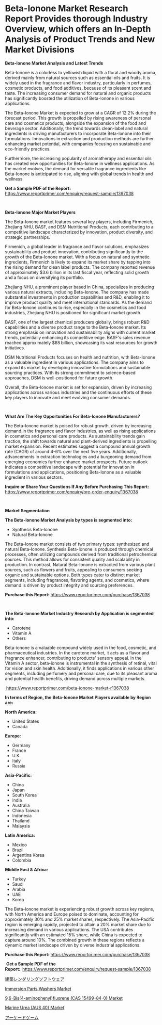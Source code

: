 <p><h1>Beta-Ionone Market Research Report Provides thorough Industry Overview, which offers an In-Depth Analysis of Product Trends and New Market Divisions</h1></p><p><strong>Beta-Ionone Market Analysis and Latest Trends</strong></p>
<p><p>Beta-Ionone is a colorless to yellowish liquid with a floral and woody aroma, derived mainly from natural sources such as essential oils and fruits. It is widely used in the fragrance and flavor industry, particularly in perfumes, cosmetic products, and food additives, because of its pleasant scent and taste. The increasing consumer demand for natural and organic products has significantly boosted the utilization of Beta-Ionone in various applications.</p><p>The Beta-Ionone Market is expected to grow at a CAGR of 12.2% during the forecast period. This growth is propelled by rising awareness of personal care and cosmetics products, alongside the expansion of the food and beverage sector. Additionally, the trend towards clean-label and natural ingredients is driving manufacturers to incorporate Beta-Ionone into their formulations. Innovations in extraction and production methods are further enhancing market potential, with companies focusing on sustainable and eco-friendly practices. </p><p>Furthermore, the increasing popularity of aromatherapy and essential oils has created new opportunities for Beta-Ionone in wellness applications. As the market evolves, the demand for versatile fragrance ingredients like Beta-Ionone is anticipated to rise, aligning with global trends in health and wellness.</p></p>
<p><strong>Get a Sample PDF of the Report:&nbsp;</strong> <a href="https://www.reportprimer.com/enquiry/request-sample/1367038">https://www.reportprimer.com/enquiry/request-sample/1367038</a></p>
<p>&nbsp;</p>
<p><strong>Beta-Ionone Major Market Players</strong></p>
<p><p>The Beta-Ionone market features several key players, including Firmenich, Zhejiang NHU, BASF, and DSM Nutritional Products, each contributing to a competitive landscape characterized by innovation, product diversity, and strategic partnerships.</p><p>Firmenich, a global leader in fragrance and flavor solutions, emphasizes sustainability and product innovation, contributing significantly to the growth of the Beta-Ionone market. With a focus on natural and synthetic ingredients, Firmenich is likely to expand its market share by tapping into the rising demand for clean label products. The company reported revenue of approximately $3.6 billion in its last fiscal year, reflecting solid growth and a focus on diversifying its portfolio.</p><p>Zhejiang NHU, a prominent player based in China, specializes in producing various natural extracts, including Beta-Ionone. The company has made substantial investments in production capabilities and R&D, enabling it to improve product quality and meet international standards. As the demand for Beta-Ionone continues to rise, especially in the cosmetics and food industries, Zhejiang NHU is positioned for significant market growth.</p><p>BASF, one of the largest chemical producers globally, brings robust R&D capabilities and a diverse product range to the Beta-Ionone market. Its strong emphasis on innovation and sustainability aligns with current market trends, potentially enhancing its competitive edge. BASF's sales revenue reached approximately $88 billion, showcasing its vast resources for growth initiatives.</p><p>DSM Nutritional Products focuses on health and nutrition, with Beta-Ionone as a valuable ingredient in various applications. The company aims to expand its market by developing innovative formulations and sustainable sourcing practices. With its strong commitment to science-based approaches, DSM is well-positioned for future growth.</p><p>Overall, the Beta-Ionone market is set for expansion, driven by increasing applications across various industries and the continuous efforts of these key players to innovate and meet evolving consumer demands.</p></p>
<p>&nbsp;</p>
<p><strong>What Are The Key Opportunities For Beta-Ionone Manufacturers?</strong></p>
<p><p>The Beta-Ionone market is poised for robust growth, driven by increasing demand in the fragrance and flavor industries, as well as rising applications in cosmetics and personal care products. As sustainability trends gain traction, the shift towards natural and plant-derived ingredients is propelling market expansion. Recent estimates suggest a compound annual growth rate (CAGR) of around 4-6% over the next five years. Additionally, advancements in extraction technologies and a burgeoning demand from emerging economies further enhance market prospects. Future outlook indicates a competitive landscape with potential for innovation in formulations and applications, positioning Beta-Ionone as a valuable ingredient in various sectors.</p></p>
<p><strong>Inquire or Share Your Questions If Any Before Purchasing This Report:</strong> <a href="https://www.reportprimer.com/enquiry/pre-order-enquiry/1367038">https://www.reportprimer.com/enquiry/pre-order-enquiry/1367038</a></p>
<p>&nbsp;</p>
<p><strong>Market Segmentation</strong></p>
<p><strong>The Beta-Ionone Market Analysis by types is segmented into:</strong></p>
<p><ul><li>Synthesis Beta-Ionone</li><li>Natural Beta-Ionone</li></ul></p>
<p><p>The Beta-Ionone market consists of two primary types: synthesized and natural Beta-Ionone. Synthesis Beta-Ionone is produced through chemical processes, often utilizing compounds derived from traditional petrochemical sources. This method allows for consistent quality and scalability in production. In contrast, Natural Beta-Ionone is extracted from various plant sources, such as flowers and fruits, appealing to consumers seeking organic and sustainable options. Both types cater to distinct market segments, including fragrances, flavoring agents, and cosmetics, where demand is driven by product integrity and sourcing preferences.</p></p>
<p><strong>Purchase this Report:&nbsp;</strong><a href="https://www.reportprimer.com/purchase/1367038">https://www.reportprimer.com/purchase/1367038</a></p>
<p>&nbsp;</p>
<p><strong>The Beta-Ionone Market Industry Research by Application is segmented into:</strong></p>
<p><ul><li>Carotene</li><li>Vitamin A</li><li>Others</li></ul></p>
<p><p>Beta-ionone is a valuable compound widely used in the food, cosmetic, and pharmaceutical industries. In the carotene market, it acts as a flavor and fragrance enhancer, contributing to products' sensory appeal. In the Vitamin A sector, beta-ionone is instrumental in the synthesis of retinal, vital for vision and skin health. Additionally, it finds applications in various other segments, including perfumery and personal care, due to its pleasant aroma and potential health benefits, driving demand across multiple markets.</p></p>
<p><a href="https://www.reportprimer.com/beta-ionone-market-r1367038">&nbsp;https://www.reportprimer.com/beta-ionone-market-r1367038</a></p>
<p><strong>In terms of Region, the Beta-Ionone Market Players available by Region are:</strong></p>
<p>
    <p> <strong> North America: </strong>
        <ul>
            <li>United States</li>
            <li>Canada</li>
        </ul>
        </p> 
    <p> <strong> Europe: </strong>
        <ul>
            <li>Germany</li>
            <li>France</li>
            <li>U.K.</li>
            <li>Italy</li>
            <li>Russia</li>
        </ul>
        </p> 
    <p> <strong> Asia-Pacific: </strong>
        <ul>
            <li>China</li>
            <li>Japan</li>
            <li>South Korea</li>
            <li>India</li>
            <li>Australia</li>
            <li>China Taiwan</li>
            <li>Indonesia</li>
            <li>Thailand</li>
            <li>Malaysia</li>
        </ul>
        </p> 
    <p> <strong> Latin America: </strong>
        <ul>
            <li>Mexico</li>
            <li>Brazil</li>
            <li>Argentina Korea</li>
            <li>Colombia</li>
        </ul>
        </p> 
    <p> <strong> Middle East & Africa: </strong>
        <ul>
            <li>Turkey</li>
            <li>Saudi</li>
            <li>Arabia</li>
            <li>UAE</li>
            <li>Korea</li>
        </ul>
    </p>
    </p>
<p><p>The Beta-Ionone market is experiencing robust growth across key regions, with North America and Europe poised to dominate, accounting for approximately 30% and 25% market shares, respectively. The Asia-Pacific region is emerging rapidly, projected to attain a 20% market share due to increasing demand in various applications. The USA contributes significantly with an estimated 15% share, while China is expected to capture around 10%. The combined growth in these regions reflects a dynamic market landscape driven by diverse industrial applications.</p></p>
<p><strong>Purchase this Report: </strong><a href="https://www.reportprimer.com/purchase/1367038">https://www.reportprimer.com/purchase/1367038</a></p>
<p>&nbsp;<strong>Get a Sample PDF of the Report:&nbsp;&nbsp;</strong><a href="https://www.reportprimer.com/enquiry/request-sample/1367038">https://www.reportprimer.com/enquiry/request-sample/1367038</a></p>
<p><strong></strong></p>
<p><p><a href="https://medium.com/@adfwe254/%E3%82%B0%E3%83%AD%E3%83%BC%E3%83%90%E3%83%AB%E5%BB%BA%E7%AF%89%E3%83%AC%E3%83%B3%E3%83%80%E3%83%AA%E3%83%B3%E3%82%B0%E3%82%BD%E3%83%95%E3%83%88%E3%82%A6%E3%82%A7%E3%82%A2%E5%B8%82%E5%A0%B4%E3%81%AE%E7%8A%B6%E6%B3%81%E3%82%92%E6%8E%A2%E3%82%8B-%E3%83%88%E3%83%AC%E3%83%B3%E3%83%89-%E4%BA%88%E6%B8%AC-%E5%BD%B1%E9%9F%BF%E5%88%86%E6%9E%90-2024%E5%B9%B4-2031%E5%B9%B4-%E3%81%8C133%E3%83%9A%E3%83%BC%E3%82%B8%E3%81%AB%E3%82%8F%E3%81%9F%E3%81%A3%E3%81%A6%E7%B4%B9%E4%BB%8B%E3%81%95%E3%82%8C%E3%81%BE%E3%81%97%E3%81%9F-cd1415af4db3">建築レンダリングソフトウェア</a></p><p><a href="https://www.linkedin.com/pulse/market-forecast-global-immersion-parts-washers-trends-qwlke?trackingId=1wLWAsr4Q5S1b40Sc7vmaw%3D%3D">Immersion Parts Washers Market</a></p><p><a href="https://issuu.com/reportprime-2/docs/99-bis4-aminophenylfluorene-cas-154_dc534af8d38b42">9,9-Bis(4-aminophenyl)fluorene (CAS 15499-84-0) Market</a></p><p><a href="https://issuu.com/reportprime-2/docs/marine-urea-aus-40-market-size-2030_70762f9fdefdfe">Marine Urea (AUS 40) Market</a></p><p><a href="https://medium.com/@adfwe254/%E3%82%A2%E3%83%BC%E3%82%B1%E3%83%BC%E3%83%89%E3%82%B2%E3%83%BC%E3%83%A0%E5%B8%82%E5%A0%B4%E3%81%AE%E6%88%90%E9%95%B7%E8%A6%8B%E9%80%9A%E3%81%97-2024%E5%B9%B4%E3%81%8B%E3%82%892031%E5%B9%B4-%E3%81%8A%E3%82%88%E3%81%B3%E5%B8%82%E5%A0%B4%E3%81%AE%E3%83%88%E3%83%AC%E3%83%B3%E3%83%89%E5%88%86%E6%9E%90-%E3%82%A2%E3%83%97%E3%83%AA%E3%82%B1%E3%83%BC%E3%82%B7%E3%83%A7%E3%83%B3-%E5%9C%B0%E5%9F%9F%E5%88%A5%E8%A6%8B%E9%80%9A%E3%81%97-%E5%8F%8E%E7%9B%8A-%E3%81%AB%E5%9F%BA%E3%81%A5%E3%81%84%E3%81%A6-%E5%B9%B4%E5%B9%B3%E5%9D%87%E6%88%90%E9%95%B7%E7%8E%87-cagr-5-7-%E3%82%92%E4%BA%88%E6%B8%AC%E3%81%97%E3%81%A6%E3%81%84%E3%81%BE%E3%81%99-29e26f3f3b8d">アーケードゲーム</a></p></p>